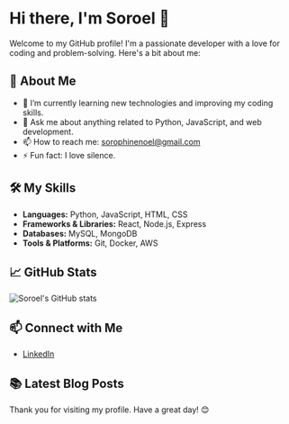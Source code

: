 # Hi there, I'm Soroel 👋

Welcome to my GitHub profile! I'm a passionate developer with a love for coding and problem-solving. Here's a bit about me:

## 🚀 About Me

- 🌱 I’m currently learning new technologies and improving my coding skills.
- 💬 Ask me about anything related to Python, JavaScript, and web development.
- 📫 How to reach me: [sorophinenoel@gmail.com](mailto:sorophinenoel@gmail.com)
- ⚡ Fun fact: I love silence.

## 🛠️ My Skills

- **Languages:** Python, JavaScript, HTML, CSS
- **Frameworks & Libraries:** React, Node.js, Express
- **Databases:** MySQL, MongoDB
- **Tools & Platforms:** Git, Docker, AWS

## 📈 GitHub Stats

![Soroel's GitHub stats](https://github-readme-stats.vercel.app/api?username=soroel&show_icons=true&theme=radical)

## 📫 Connect with Me

- [LinkedIn](https://www.linkedin.com/in/soroel)


## 📚 Latest Blog Posts

<!-- BLOG-POST-LIST:START -->
<!-- BLOG-POST-LIST:END -->

Thank you for visiting my profile. Have a great day! 😊
